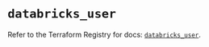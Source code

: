 # `databricks_user`

Refer to the Terraform Registry for docs: [`databricks_user`](https://registry.terraform.io/providers/databricks/databricks/1.82.0/docs/resources/user).
